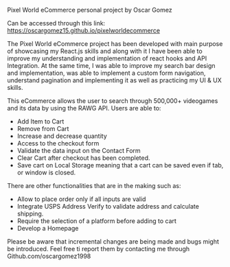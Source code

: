 Pixel World eCommerce 
personal project by Oscar Gomez

Can be accessed through this link:
https://oscargomez15.github.io/pixelworldecommerce

The Pixel World eCommerce project has been developed
with main purpose of showcasing my React.js skills and along with it
I have been able to improve my understanding and implementation of
react hooks and API Integration. At the same time, I was able to improve my 
search bar design and implementation, was able to implement a custom form navigation, 
understand pagination and implementing it as well as practicing my UI & UX skills.

This eCommerce allows the user to search through 500,000+
videogames and its data by using the RAWG API. Users are able to:
- Add Item to Cart
- Remove from Cart
- Increase and decrease quantity
- Access to the checkout form
- Validate the data input on the Contact Form
- Clear Cart after checkout has been completed.
- Save cart on Local Storage meaning that a cart can be saved even if tab, or window is closed.

There are other functionalities that are in the making such as:
- Allow to place order only if all inputs are valid
- Integrate USPS Address Verify to validate address and calculate shipping.  
- Require the selection of a platform before adding to cart
- Develop a Homepage

Please be aware that incremental changes are being made and bugs might be introduced.
Feel free ti report them by contacting me through Github.com/oscargomez1998